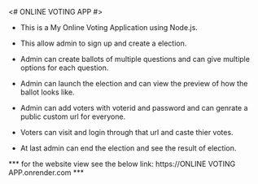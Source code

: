 <# ONLINE VOTING APP #>


* This is a  My Online Voting Application using Node.js.

* This allow admin to sign up and create a election.

* Admin can create ballots of multiple questions and can give multiple options for each question.

* Admin can launch the election and can view the preview of how the ballot looks like.

* Admin can add voters with voterid and password and can genrate a public custom url for everyone.

* Voters can visit and login through that url and caste thier votes.

* At last admin can end the election and see the result of election.

*** for the website view see the below link:
    https://ONLINE VOTING APP.onrender.com ***

